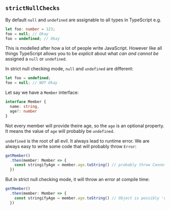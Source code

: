 ## `strictNullChecks`
By default `null` and `undefined` are assignable to all types in TypeScript e.g.

```ts
let foo: number = 123;
foo = null; // Okay
foo = undefined; // Okay
```

This is modelled after how a lot of people write JavaScript. However like all things TypeScript allows you to be *explicit* about what *can and cannot be* assigned a `null` or `undefined`.

In strict null checking mode, `null` and `undefined` are different:

```ts
let foo = undefined;
foo = null; // NOT Okay
``` 

Let say we have a `Member` interface:

```ts
interface Member {
  name: string,
  age?: number
}
```

Not every member will provide theire age, so the `age` is an optional property. It means the value of  `age` will probably be `undefined`.

`undefined` is the root of all evil. It always lead to runtime error. We are always easy to write some code that will probably throw `Error`:

```ts
getMember()
  .then(member: Member => {
    const stringifyAge = member.age.toString() // probably throw Cannot read property 'toString' of undefined
  })
```

But in strict null checking mode, it will throw an error at compile time:

```ts
getMember()
  .then(member: Member => {
    const stringifyAge = member.age.toString() // Object is possibly 'undefined'
  })
```

